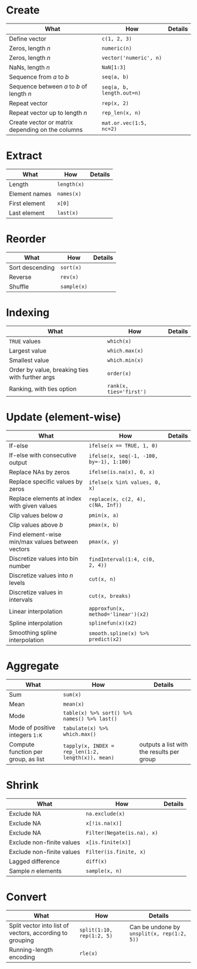 # Create
| What | How | Details |
|---|---|---|
| Define vector | `c(1, 2, 3)` | |
| Zeros, length $n$ | `numeric(n)` | |
| Zeros, length $n$ | `vector('numeric', n)` | |
| NaNs, length $n$ | `NaN[1:3]` | |
| Sequence from $a$ to $b$ | `seq(a, b)` | |
| Sequence between $a$ to $b$ of length $n$ | `seq(a, b, length.out=n)` | |
| Repeat vector | `rep(x, 2)` | |
| Repeat vector up to length $n$ | `rep_len(x, n)` | |
| Create vector or matrix depending on the columns | `mat.or.vec(1:5, nc=2)` | |

# Extract
| What | How | Details |
|---|---|---|
| Length | `length(x)` | |
| Element names | `names(x)` | |
| First element | `x[0]` | |
| Last element | `last(x)` | |

# Reorder 
| What | How | Details |
|---|---|---|
| Sort descending | `sort(x)` | |
| Reverse | `rev(x)` | |
| Shuffle | `sample(x)` | |

# Indexing
| What | How | Details |
|---|---|---|
| `TRUE` values | `which(x)` | |
| Largest value | `which.max(x)` | |
| Smallest value | `which.min(x)` | |
| Order by value, breaking ties with further args | `order(x)` | |
| Ranking, with ties option | `rank(x, ties='first')` | |

# Update (element-wise)
| What | How | Details |
|---|---|---|
| If-else | `ifelse(x == TRUE, 1, 0)` |
| If-else with consecutive output | `ifelse(x, seq(-1, -100, by=-1), 1:100)` | |
| Replace NAs by zeros | `ifelse(is.na(x), 0, x)` | |
| Replace specific values by zeros | `ifelse(x %in% values, 0, x)` | |
| Replace elements at index with given values | `replace(x, c(2, 4), c(NA, Inf))` | |
| Clip values below $a$ | `pmin(x, a)` | |
| Clip values above $b$ | `pmax(x, b)` | |
| Find element-wise min/max values between vectors | `pmax(x, y)` | |
| Discretize values into bin number | `findInterval(1:4, c(0, 2, 4))` | |
| Discretize values into $n$ levels | `cut(x, n)` | |
| Discretize values in intervals | `cut(x, breaks)` | |
| Linear interpolation | `approxfun(x, method='linear')(x2)` | |
| Spline interpolation | `splinefun(x)(x2)` | |
| Smoothing spline interpolation | `smooth.spline(x) %>% predict(x2)` | |

# Aggregate
| What | How | Details |
|---|---|---|
| Sum | `sum(x)` | |
| Mean | `mean(x)` | |
| Mode | `table(x) %>% sort() %>% names() %>% last()` | |
| Mode of positive integers `1:K` | `tabulate(x) %>% which.max()` | |
| Compute function per group, as list | `tapply(x, INDEX = rep_len(1:2, length(x)), mean)` | outputs a list with the results per group |

# Shrink
| What | How | Details |
|---|---|---|
| Exclude NA | `na.exclude(x)` | |
| Exclude NA | `x[!is.na(x)]` | |
| Exclude NA | `Filter(Negate(is.na), x)` | |
| Exclude non-finite values | `x[is.finite(x)]` | |
| Exclude non-finite values | `Filter(is.finite, x)` | |
| Lagged difference | `diff(x)` | |
| Sample $n$ elements | `sample(x, n)` | |

# Convert
| What | How | Details |
|---|---|---|
| Split vector into list of vectors, according to grouping | `split(1:10, rep(1:2, 5)` | Can be undone by `unsplit(x, rep(1:2, 5))` |
| Running-length encoding | `rle(x)` | |
